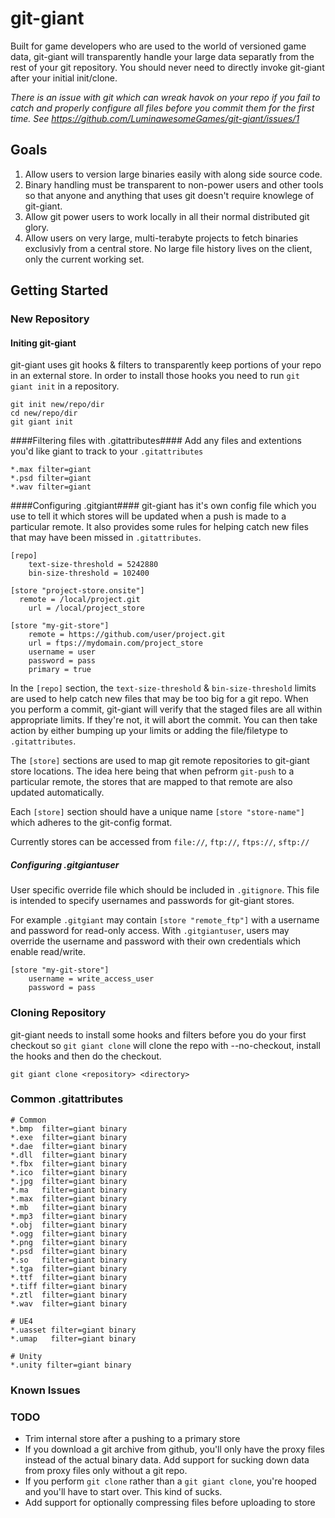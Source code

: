 git-giant
==========

Built for game developers who are used to the world of versioned game data, git-giant will transparently handle your large data separatly from the rest of your git repository. You should never need to directly invoke git-giant after your initial init/clone.

*There is an issue with git which can wreak havok on your repo if you fail to catch and properly configure all files before you commit them for the first time. See https://github.com/LuminawesomeGames/git-giant/issues/1*


## Goals ##
1. Allow users to version large binaries easily with along side source code.
2. Binary handling must be transparent to non-power users and other tools so that anyone and anything that uses git doesn't require knowlege of git-giant.
3. Allow git power users to work locally in all their normal distributed git glory.
4. Allow users on very large, multi-terabyte projects to fetch binaries exclusivly from a central store. No large file history lives on the client, only the current working set.

## Getting Started ##

### New Repository ###
#### Initing git-giant ####

git-giant uses git hooks & filters to transparently keep portions of your repo in an external store. In order to install those hooks you need to run `git giant init` in a repository.

    git init new/repo/dir
    cd new/repo/dir
    git giant init

####Filtering files with .gitattributes####
Add any files and extentions you'd like giant to track to your `.gitattributes`

    *.max filter=giant
    *.psd filter=giant
    *.wav filter=giant

####Configuring .gitgiant####
git-giant has it's own config file which you use to tell it which stores will be updated when a push is made to a particular remote. It also provides some rules for helping catch new files that may have been missed in `.gitattributes`.

    [repo]
	    text-size-threshold = 5242880
	    bin-size-threshold = 102400

    [store "project-store.onsite"]
      remote = /local/project.git
	    url = /local/project_store

    [store "my-git-store"]
	    remote = https://github.com/user/project.git
	    url = ftps://mydomain.com/project_store
        username = user
        password = pass
        primary = true

In the `[repo]` section, the `text-size-threshold` & `bin-size-threshold` limits are used to help catch new files that may be too big for a git repo. When you perform a commit, git-giant will verify that the staged files are all within appropriate limits. If they're not, it will abort the commit. You can then take action by either bumping up your limits or adding the file/filetype to `.gitattributes`.

The `[store]` sections are used to map git remote repositories to git-giant store locations. The idea here being that when pefrorm `git-push` to a particular remote, the stores that are mapped to that remote are also updated automatically.

Each `[store]` section should have a unique name `[store "store-name"]` which adheres to the git-config format.

Currently stores can be accessed from `file://`, `ftp://`, `ftps://`, `sftp://`

##### Configuring .gitgiantuser #####
User specific override file which should be included in `.gitignore`. This file is intended to specify usernames and passwords for git-giant stores.

For example `.gitgiant` may contain `[store "remote_ftp"]` with a username and password for read-only access. With `.gitgiantuser`, users may override the username and password with their own credentials which enable read/write.

    [store "my-git-store"]
        username = write_access_user
        password = pass

### Cloning Repository ###
git-giant needs to install some hooks and filters before you do your first checkout so `git giant clone` will clone the repo with --no-checkout, install the hooks and then do the checkout.

    git giant clone <repository> <directory>

### Common .gitattributes ###

	# Common
	*.bmp  filter=giant binary
	*.exe  filter=giant binary
	*.dae  filter=giant binary
	*.dll  filter=giant binary
	*.fbx  filter=giant binary
	*.ico  filter=giant binary
	*.jpg  filter=giant binary
	*.ma   filter=giant binary
	*.max  filter=giant binary
	*.mb   filter=giant binary
	*.mp3  filter=giant binary
	*.obj  filter=giant binary
	*.ogg  filter=giant binary
	*.png  filter=giant binary
	*.psd  filter=giant binary
	*.so   filter=giant binary
	*.tga  filter=giant binary
	*.ttf  filter=giant binary
	*.tiff filter=giant binary
	*.ztl  filter=giant binary
	*.wav  filter=giant binary

	# UE4
	*.uasset filter=giant binary
	*.umap   filter=giant binary

	# Unity
	*.unity filter=giant binary

### Known Issues ###

### TODO ###
- Trim internal store after a pushing to a primary store
- If you download a git archive from github, you'll only have the proxy files instead of the actual binary data. Add support for sucking down data from proxy files only without a git repo.
- If you perform `git clone` rather than a `git giant clone`, you're hooped and you'll have to start over. This kind of sucks.
- Add support for optionally compressing files before uploading to store
